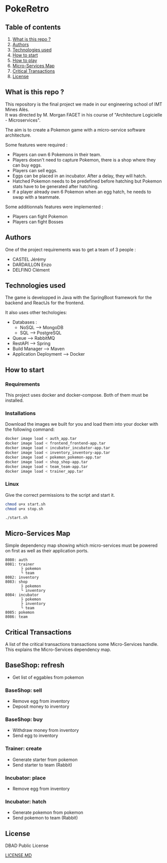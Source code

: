# PokeRetro

## Table of contents

1. [What is this repo ?](#what-is-this-repo-)
2. [Authors](#authors)
3. [Technologies used](#technologies-used)
4. [How to start](#how-to-start)
5. [How to play](#how-to-play)
6. [Micro-Services Map](#micro-services-map)
7. [Critical Transactions](#critical-transactions)
8. [License](#license)

## What is this repo ?

This repository is the final project we made in our engineering school of IMT Mines Alès.  
It was directed by M. Morgan FAGET in his course of "Architecture Logicielle - Microservices".

The aim is to create a Pokemon game with a micro-service software architecture.

Some features were required :
- Players can own 6 Pokemons in their team.
- Players doesn't need to capture Pokemon, there is a shop where they can buy eggs.
- Players can sell eggs.
- Eggs can be placed in an incubator. After a delay, they will hatch.
- Hatched Pokemon needs to be predefined before hatching but Pokemon stats have to be generated after hatching.
- If a player already own 6 Pokemon when an egg hatch, he needs to swap with a teammate.

Some additionnals features were implemented :
- Players can fight Pokemon
- Players can fight Bosses

## Authors

One of the project requirements was to get a team of 3 people :
- CASTEL Jérémy
- DARDAILLON Enzo
- DELFINO Clément

## Technologies used

The game is developped in Java with the SpringBoot framework for the backend and ReactJs for the frontend.

It also uses other techologies:
- Databases :
  - NoSQL --> MongoDB
  - SQL --> PostgreSQL
- Queue --> RabbitMQ
- RestAPI --> Spring
- Build Manager --> Maven
- Application Deployment --> Docker

## How to start

### Requirements

This project uses docker and docker-compose. Both of them must be installed.

### Installations

Download the images we built for you and load them into your docker with the following command:

```bash
docker image load < auth_app.tar
docker image load < frontend_frontend-app.tar
docker image load < incubator_incubator-app.tar
docker image load < inventory_inventory-app.tar
docker image load < pokemon_pokemon-app.tar
docker image load < shop_shop-app.tar
docker image load < team_team-app.tar
docker image load < trainer_app.tar
```

### Linux

Give the correct permissions to the script and start it.

```bash
chmod u+x start.sh
chmod u+x stop.sh

./start.sh
```

## Micro-Services Map

Simple dependency map showing which micro-services must be powered on first as well as their application ports.

```
8080: auth
8081: trainer
       ├ pokemon
       └ team
8082: inventory
8083: shop
       ├ pokemon
       └ inventory
8084: incubator
       ├ pokemon
       ├ inventory
       └ team
8085: pokemon
8086: team
```

## Critical Transactions

A list of the critical transactions transactions some Micro-Services handle. This explains the Micro-Services dependency map.

## BaseShop: refresh

- Get list of eggables from pokemon

### BaseShop: sell

- Remove egg from inventory
- Deposit money to inventory

### BaseShop: buy

- Withdraw money from inventory
- Send egg to inventory

### Trainer: create

- Generate starter from pokemon
- Send starter to team (Rabbit)

### Incubator: place

- Remove egg from inventory

### Incubator: hatch

- Generate pokemon from pokemon
- Send pokemon to team (Rabbit)

## License

DBAD Public License

[LICENSE.MD](https://github.com/CastelJeremy/pokeretro/blob/main/LICENSE.md)
